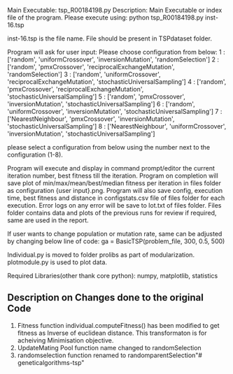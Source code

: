 Main Executable: tsp_R00184198.py
Description: Main Executable or index file of the program. 
Please execute using:
		python tsp_R00184198.py inst-16.tsp

inst-16.tsp is the file name. File should be present in TSPdataset folder.

Program will ask for user input:
	Please choose configuration from below:
		1 : ['random', 'uniformCrossover', 'inversionMutation', 'randomSelection']
		2 : ['random', 'pmxCrossover', 'reciprocalExchangeMutation', 'randomSelection']
		3 : ['random', 'uniformCrossover', 'reciprocalExchangeMutation', 'stochasticUniversalSampling']
		4 : ['random', 'pmxCrossover', 'reciprocalExchangeMutation', 'stochasticUniversalSampling']
		5 : ['random', 'pmxCrossover', 'inversionMutation', 'stochasticUniversalSampling']
		6 : ['random', 'uniformCrossover', 'inversionMutation', 'stochasticUniversalSampling']
		7 : ['NearestNeighbour', 'pmxCrossover', 'inversionMutation', 'stochasticUniversalSampling']
		8 : ['NearestNeighbour', 'uniformCrossover', 'inversionMutation', 'stochasticUniversalSampling']

please select a configuration from below using the number next to the configuration (1-8).

Program will execute and display in command prompt/editor the current iteration number, best fitness till the iteration.
Program on completion will save plot of min/max/mean/best/median fitness per iteration in files folder as configuration {user input}.png.
Program will also save config, execution time, best fitness and distance in configstats.csv file of files folder for each execution.
Error logs on any error will be save to lot.txt of files folder.
Files folder contains data and plots of the previous runs for review if required, same are used in the report. 

If user wants to change population or mutation rate, same can be adjusted by changing below line of code:
	ga = BasicTSP(problem_file, 300, 0.5, 500)

Individual.py is moved to folder prolibs as part of modularization. plotmodule.py is used to plot data. 

Required Libraries(other thank core python): numpy, matplotlib, statistics



Description on Changes done to the original Code
-------------------------------------------------------
1) Fitness function individual.computeFitness() has been modified to get fitness as Inverse of euclidean distance. 
   This transformaton is for acheiving Minimisation objective.
2) UpdateMating Pool function name changed to randomSelection
3) randomselection function renamed to randomparentSelection"# geneticalgorithms-tsp" 
